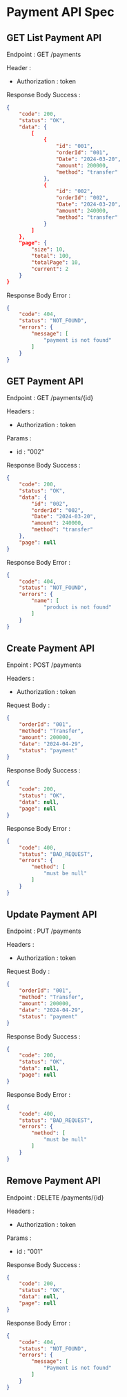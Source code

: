 # Payment API Spec

## GET List Payment API
Endpoint : GET /payments

Header : 
- Authorization : token

Response Body Success :
```json
{
    "code": 200,
    "status": "OK",
    "data": {
        [
            {
                "id": "001",
                "orderId": "001",
                "Date": "2024-03-20",
                "amount": 200000,
                "method": "transfer"
            },
            {
                "id": "002",
                "orderId": "002",
                "Date": "2024-03-20",
                "amount": 240000,
                "method": "transfer"
            }
        ]
    },
    "page": {
        "size": 10,
        "total": 100,
        "totalPage": 10,
        "current": 2
    }
}
```

Response Body Error :
```json
{
    "code": 404,
    "status": "NOT_FOUND",
    "errors": {
        "message": [
            "payment is not found"
        ]
    }
}
```

## GET Payment API
Endpoint : GET /payments/{id}

Headers :
- Authorization : token

Params :
- id : "002"

Response Body Success :
```json
{
    "code": 200,
    "status": "OK",
    "data": {
        "id": "002",
        "orderId": "002",
        "Date": "2024-03-20",
        "amount": 240000,
        "method": "transfer"
    },
    "page": null
}
```

Response Body Error :
```json
{
    "code": 404,
    "status": "NOT_FOUND",
    "errors": {
        "name": [
            "product is not found"
        ]
    }
}
```

## Create Payment API
Enpoint : POST /payments

Headers :
- Authorization : token

Request Body : 
```json
{
    "orderId": "001",
    "method": "Transfer",
    "amount": 200000,
    "date": "2024-04-29",
    "status": "payment"
}
```

Response Body Success :
```json
{
    "code": 200,
    "status": "OK",
    "data": null,
    "page": null
}
```

Response Body Error :
```json
{
    "code": 400,
    "status": "BAD_REQUEST",
    "errors": {
        "method": [
            "must be null"
        ]
    }
}
```

## Update Payment API
Endpoint : PUT /payments

Headers :
- Authorization : token

Request Body :
```json
{
    "orderId": "001",
    "method": "Transfer",
    "amount": 200000,
    "date": "2024-04-29",
    "status": "payment"
}
```

Response Body Success :
```json
{
    "code": 200,
    "status": "OK",
    "data": null,
    "page": null
}
```

Response Body Error :
```json
{
    "code": 400,
    "status": "BAD_REQUEST",
    "errors": {
        "method": [
            "must be null"
        ]
    }
}
```

## Remove Payment API
Endpoint : DELETE /payments/{id}

Headers :
- Authorization : token

Params :
- id : "001"

Response Body Success :
```json
{
    "code": 200,
    "status": "OK",
    "data": null,
    "page": null
}
```

Response Body Error :
```json
{
    "code": 404,
    "status": "NOT_FOUND",
    "errors": {
        "message": [
            "Payment is not found"
        ]
    }
}
```